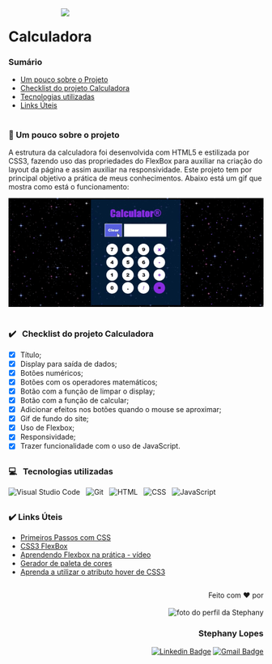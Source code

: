 <img align="right" src="https://cdn-icons-png.flaticon.com/512/3696/3696447.png" width="400px"/>

# **Calculadora**

### Sumário

* <a href="https://github.com/stpn-lopes/Calculadora/blob/main/README.md#--um-pouco-sobre-o-projeto">Um pouco sobre o Projeto</a>
* <a href="https://github.com/stpn-lopes/Calculadora/blob/main/README.md#-%EF%B8%8F--checklist-do-projeto-calculadora-">Checklist do projeto Calculadora</a>
* <a href="https://github.com/stpn-lopes/Calculadora/blob/main/README.md#---tecnologias-utilizadas-">Tecnologias utilizadas</a>
* <a href="https://github.com/stpn-lopes/Calculadora/blob/main/README.md#%EF%B8%8F-links-%C3%BAteis">Links Úteis</a>

#

<h3> 📑 Um pouco sobre o projeto</h3>

<p> A estrutura da calculadora foi desenvolvida com HTML5 e estilizada por CSS3, fazendo uso das propriedades do FlexBox para auxiliar na criação do layout da página e assim auxiliar na responsividade. Este projeto tem por principal objetivo a prática de meus conhecimentos. Abaixo está um gif que mostra como está o funcionamento: </p>
<div align="center"><img src="https://github.com/stpn-lopes/Calculadora/blob/main/img/example.gif" alt="exemplo do projeto mostrando o funcionamento por meio de gif"/></div>

# 

<h3> ✔️ &nbsp; Checklist do projeto Calculadora </h3>

- [x] Título;
- [x] Display para saída de dados;
- [x] Botões numéricos;
- [x] Botões com os operadores matemáticos;
- [x] Botão com a função de limpar o display;
- [x] Botão com a função de calcular;
- [x] Adicionar efeitos nos botões quando o mouse se aproximar;
- [x] Gif de fundo do site;
- [x] Uso de Flexbox;
- [x] Responsividade;
- [x] Trazer funcionalidade com o uso de JavaScript.

##

<h3> 💻 &nbsp; Tecnologias utilizadas </h3>

![Visual Studio Code](https://img.shields.io/badge/-Visual%20Studio%20Code-black?style=for-the-badge&logo=visual-studio-code&logoColor=981C9E&labelColor=black) &nbsp;
![Git](https://img.shields.io/badge/-Git-black?style=for-the-badge&logoColor=981C9E&logo=git&labelColor=black) &nbsp;
![HTML](https://img.shields.io/badge/-HTML5-black?style=for-the-badge&logo=html5&logoColor=981C9E&labelColor=black) &nbsp;
![CSS](https://img.shields.io/badge/-CSS3-black?style=for-the-badge&logo=CSS3&logoColor=981C9E&labelColor=) &nbsp;
![JavaScript](https://img.shields.io/badge/-JavaScript-black?style=for-the-badge&logo=javascript&logoColor=981C9E&labelColor=black)

##

### ✔️ Links Úteis

<ul>
	<li><a href="https://developer.mozilla.org/pt-BR/docs/Learn/CSS/First_steps" target="_blank">Primeiros Passos com CSS</a></li>
  <li><a href="https://www.w3schools.com/css/css3_flexbox.asp" target="_blank">CSS3 FlexBox</a></li>
	<li><a href="https://www.youtube.com/watch?v=Y9nSfBUhSXs" target="_blank">Aprendendo Flexbox na prática - vídeo</a></li>
  <li><a href="https://color.adobe.com/pt/create/color-wheel" target="_blank">Gerador de paleta de cores</a></li>
	<li><a href="https://www.blogson.com.br/como-criar-efeito-hover-no-botao/" target="_blank">Aprenda a utilizar o atributo hover de CSS3</a></li>
</ul>

##

<div align=right>

Feito com ❤️ por <br> <br>
 <img src="https://avatars.githubusercontent.com/u/91392505?v=4" width="100px" alt="foto do perfil da Stephany">
### Stephany Lopes
	
[![Linkedin Badge](https://img.shields.io/badge/-Linkedin-blue?style=flat-square&logo=Linkedin&logoColor=white&link=https://www.linkedin.com/in/stpn-lopes/)](https://www.linkedin.com/in/stpn-lopes/) 
[![Gmail Badge](https://img.shields.io/badge/-stpn.lopes@gmail.com-c14438?style=flat-square&logo=Gmail&logoColor=white&link=mailto:stpn.lopes@gmail.com)](mailto:stpn.lopes@gmail.com)

</div>


